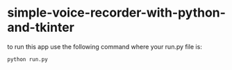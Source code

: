 # simple-voice-recorder-with-python-and-tkinter

to run this app use the following command where your run.py file is: 

```python
python run.py
```

